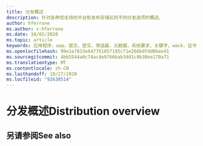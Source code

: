 ```yaml
---
title: 分发概述
description: 针对各种受支持的平台和发布存储区的不同分发选项的概述。
author: hferrone
ms.author: v-hferrone
ms.date: 10/02/2020
ms.topic: article
keywords: 应用程序，uwp，提交，提交，筛选器，元数据，系统要求，关键字，wack，证书，包，appx，销售情况
ms.openlocfilehash: 99e1e7833e647761057195c71e266bdfdd0bee41
ms.sourcegitcommit: 4bb5544a0c74ac4e9766bab3401c9b30ee170a71
ms.translationtype: MT
ms.contentlocale: zh-CN
ms.lasthandoff: 10/27/2020
ms.locfileid: "92638514"
---
```

# <a name="distribution-overview"></a><span data-ttu-id="8ed48-104">分发概述</span><span class="sxs-lookup"><span data-stu-id="8ed48-104">Distribution overview</span></span>

## <a name="see-also"></a><span data-ttu-id="8ed48-105">另请参阅</span><span class="sxs-lookup"><span data-stu-id="8ed48-105">See also</span></span>